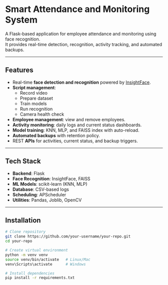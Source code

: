 # Smart Attendance and Monitoring System

A Flask-based application for employee attendance and monitoring using face recognition.  
It provides real-time detection, recognition, activity tracking, and automated backups.

---

## Features

- Real-time **face detection and recognition** powered by [InsightFace](https://github.com/deepinsight/insightface).
- **Script management**:
  - Record video
  - Prepare dataset
  - Train models
  - Run recognition
  - Camera health check
- **Employee management**: view and remove employees.
- **Activity monitoring**: daily logs and current status dashboards.
- **Model training**: KNN, MLP, and FAISS index with auto-reload.
- **Automated backups** with retention policy.
- REST **APIs** for activities, current status, and backup triggers.

---

## Tech Stack

- **Backend**: Flask
- **Face Recognition**: InsightFace, FAISS
- **ML Models**: scikit-learn (KNN, MLP)
- **Database**: CSV-based logs
- **Scheduling**: APScheduler
- **Utilities**: Pandas, Joblib, OpenCV

---

## Installation

```bash
# Clone repository
git clone https://github.com/your-username/your-repo.git
cd your-repo

# Create virtual environment
python -m venv venv
source venv/bin/activate   # Linux/Mac
venv\Scripts\activate      # Windows

# Install dependencies
pip install -r requirements.txt

